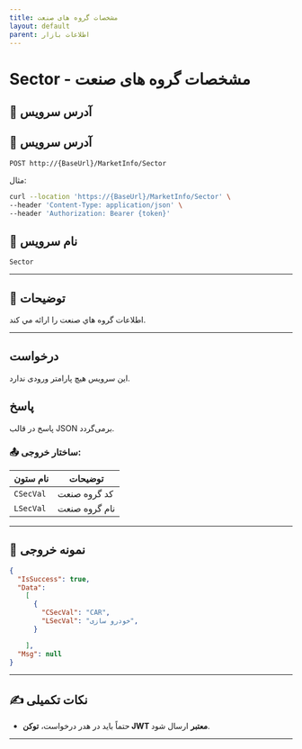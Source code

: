 ```yaml
---
title: مشخصات گروه های صنعت
layout: default
parent: اطلاعات بازار
---
```


# Sector - مشخصات گروه های صنعت

## 📌 آدرس سرویس

## 📌 آدرس سرویس

```http
POST http://{BaseUrl}/MarketInfo/Sector
```

مثال:

```bash
curl --location 'https://{BaseUrl}/MarketInfo/Sector' \
--header 'Content-Type: application/json' \
--header 'Authorization: Bearer {token}'
```  

## 🧾 نام سرویس

`Sector`

---

## 🎯 توضیحات

   اطلاعات گروه هاي صنعت را ارائه مي کند. 

---

## درخواست

این سرویس هیچ پارامتر ورودی ندارد.

## پاسخ

پاسخ در قالب JSON برمی‌گردد.

### 📤 ساختار خروجی:

| نام ستون | توضیحات |
|---|---|
| `CSecVal` | کد گروه صنعت |
| `LSecVal` | نام گروه صنعت |

---

## 📄 نمونه خروجی

```json
{
  "IsSuccess": true,
  "Data":
    [
      {
        "CSecVal": "CAR",
        "LSecVal": "خودرو سازی",
      }

    ],
  "Msg": null
}
```

---

## ✍️ نکات تکمیلی
- حتماً باید در هدر درخواست، **توکن JWT معتبر** ارسال شود.

---


